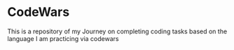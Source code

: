 # CodeWars
This is a repository of my Journey on completing coding tasks based on the language I am practicing via codewars
